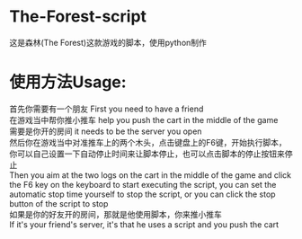 # The-Forest-script
这是森林(The Forest)这款游戏的脚本，使用python制作
# 使用方法Usage:
首先你需要有一个朋友   First you need to have a friend  
在游戏当中帮你推小推车   help you push the cart in the middle of the game  
需要是你开的房间    it needs to be the server you open  
然后你在游戏当中对准推车上的两个木头，点击键盘上的F6键，开始执行脚本，你可以自己设置一下自动停止时间来让脚本停止，也可以点击脚本的停止按钮来停止  
Then you aim at the two logs on the cart in the middle of the game and click the F6 key on the keyboard to start executing the script, you can set the automatic stop time yourself to stop the script, or you can click the stop button of the script to stop  
如果是你的好友开的房间，那就是他使用脚本，你来推小推车  
If it's your friend's server, it's that he uses a script and you push the cart

 
